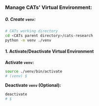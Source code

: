 ### Manage CATs' Virtual Environment:
##### 0. Create `venv`:
```bash
# CATs working directory
cd <CATs parent directory>/cats-research
python -m venv ./venv
```
#### 1. Activate/Deactivate Virtual Environment
**Activate `venv`:**
```bash
source ./venv/bin/activate
# (venv) $
```
**Deactivate `venv` (Optional):**
```bash
deactivate
# $
```